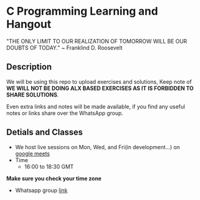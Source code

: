# C Programming Learning and Hangout

"THE ONLY LIMIT TO OUR REALIZATION OF TOMORROW WILL BE OUR DOUBTS OF TODAY." ~ Franklind D. Roosevelt

## Description

We will be using this repo to upload exercises and solutions, Keep note of **WE WILL NOT BE DOING ALX BASED EXERCISES AS IT IS FORBIDDEN TO SHARE SOLUTIONS**.

Even extra links and notes will be made available, if you find any useful notes or links share over the WhatsApp group.

## Detials and Classes

* We host live sessions on Mon, Wed, and Fri(in development...) on [google meets](https://meet.google.com/iia-arzj-dfh)
* Time
   	- 16:00 to 18:30 GMT
	
**Make sure you check your time zone**
* Whatsapp group [link](https://chat.whatsapp.com/IPZAiFeg7dVCkZ1hH28pgj)

